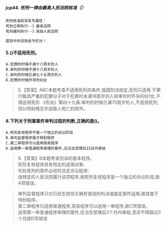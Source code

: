 ##### jcp44. 死刑一律由最高人民法院核准（）
    死刑核准权具有专属性：
    死刑立即执行--》最高法院
    死刑缓刑执行--》高级人民法院
    
    题目中并没有给予区分！


#### 5.()不适用死刑。
    A.犯罪的时候不满十八周岁的人
    B.审判的时候不满十八周岁的人
    C.审判的时候已满七十五周岁的人
    D.犯罪的时候怀孕的妇女
>   5.【答案】ABC本题考查不适用死刑的条件,我国刑法规定,死刑只适用
    于罪行极其严重的犯罪分子对于犯罪时未满18周岁的人和审判时怀孕的妇1女,不得适用死形
    《刑法》第四十九条:审判的时候已满75周岁的人,不适用死刑,但以特别残忍手段致人死亡的除外。

#### 8.下列关于刑事案件审判过程的判断,正确的是()。
    A.死刑复核程序不是一个独立的诉讼阶段
    B.审判监督程序属于特别程序
    C.第二审程序可以适用简易程序
    D.适用第一审普通程序审理的案件,应当在受理后15日内审结
>   8.【答案】B本题考查刑诉的基本程序。   
死刑复核程序具有特定的适用对象;   
判处死刑的案件必经的法定诉讼程序;   
由特定的人民法院履行该项程序,故死刑复核程序是一个独立的诉讼阶段,故A项错误。   

>   审判监督程序只对已经生效但又确有错误的判决或裁定案件适用,故其属于特别程序。    
第二审程序只适用普通程序,简易程序可以适用一审程序,故C项错误。    
适用第一审普通程序审理的案件,应当在受理后2个月内审结,至迟不得超过3个月故D项错误    


    
